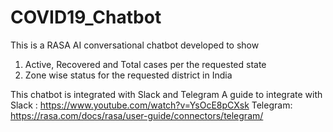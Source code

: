 # COVID19_Chatbot
This is a RASA AI conversational chatbot developed to show
1. Active, Recovered and Total cases per the requested state
2. Zone wise status for the requested district in India

This chatbot is integrated with Slack and Telegram
A guide to integrate with 
Slack   :  https://www.youtube.com/watch?v=YsOcE8pCXsk
Telegram:  https://rasa.com/docs/rasa/user-guide/connectors/telegram/ 
